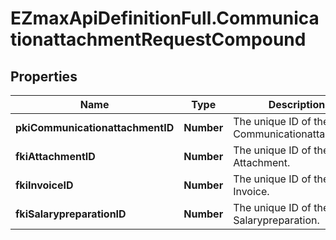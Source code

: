 # EZmaxApiDefinitionFull.CommunicationattachmentRequestCompound

## Properties

Name | Type | Description | Notes
------------ | ------------- | ------------- | -------------
**pkiCommunicationattachmentID** | **Number** | The unique ID of the Communicationattachment | [optional] 
**fkiAttachmentID** | **Number** | The unique ID of the Attachment. | [optional] 
**fkiInvoiceID** | **Number** | The unique ID of the Invoice. | [optional] 
**fkiSalarypreparationID** | **Number** | The unique ID of the Salarypreparation. | [optional] 


